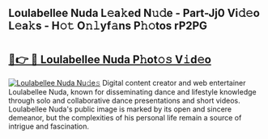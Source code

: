 ## Loulabellee Nuda L𝚎a𝚔ed N𝚞𝚍e - Part-Jj0 Vi𝚍𝚎o L𝚎a𝚔s - H𝚘𝚝 O𝚗𝚕yf𝚊ns P𝚑𝚘tos rP2PG

# <h2><a href="http://kfd8fw.oniu.top/?m=Loulabellee+Nuda">🔗👉 🔴 Loulabellee Nuda P𝚑ot𝚘𝚜 V𝚒d𝚎o</a></h2>

[![Loulabellee Nuda Nu𝚍e𝚜](https://i.imgur.com/0qMVB7G.gif)](http://kfd8fw.oniu.top/?m=Loulabellee+Nuda)
Digital content creator and web entertainer Loulabellee Nuda, known for disseminating dance and lifestyle knowledge through solo and collaborative dance presentations and short videos. Loulabellee Nuda's public image is marked by its open and sincere demeanor, but the complexities of his personal life remain a source of intrigue and fascination.  
